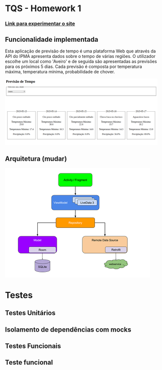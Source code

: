 # TQS - Homework 1

### [Link para experimentar o site](https://github.com/joaosilva9/tqshw1)

## Funcionalidade implementada

Esta aplicação de previsão de tempo é uma plataforma Web que através da API do IPMA apresenta dados sobre o tempo de várias regiões. O utilizador escolhe um local como 'Aveiro' e de seguida são apresentadas as previsões para os próximos 5 dias. Cada previsão é composta por temperatura máxima, temperatura mínima, probabilidade de chover.

![alt text](https://github.com/joaosilva9/tqshw1/blob/master/webTQShw1.png)

## Arquitetura (mudar)
![alt text](https://github.com/joaosilva9/SolAppICM/blob/master/architecture.png)

# Testes
## Testes Unitários
## Isolamento de dependências com mocks
## Testes Funcionais
## Teste funcional
